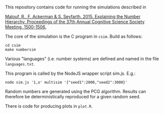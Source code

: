 This repository contains code for running the simulations described in 

[Malouf, R., F. Ackerman & S. Seyfarth. 2015. Explaining the Number Hierarchy. Proceedings of the 37th Annual Cognitive Science Society Meeting, 1500-1506.](http://idiom.ucsd.edu/~sseyfart/MaloufAckermanSeyfarth.pdf)

The core of the simulation is the C program in `csim`. Build as follows:

    cd csim
    make numbersim

Various "languages" (i.e. number systems) are defined and named in the file `languages.txt`.

This program is called by the NodeJS wrapper script sim.js. E.g.:

    node sim.js '1,o' multisim '{"seed1":2000,"seed2":3000}'

Random numbers are generated using the PCG algorithm. Results can therefore
be deterministically reproduced for a given random seed. 

There is code for producing plots in `plot.R`. 